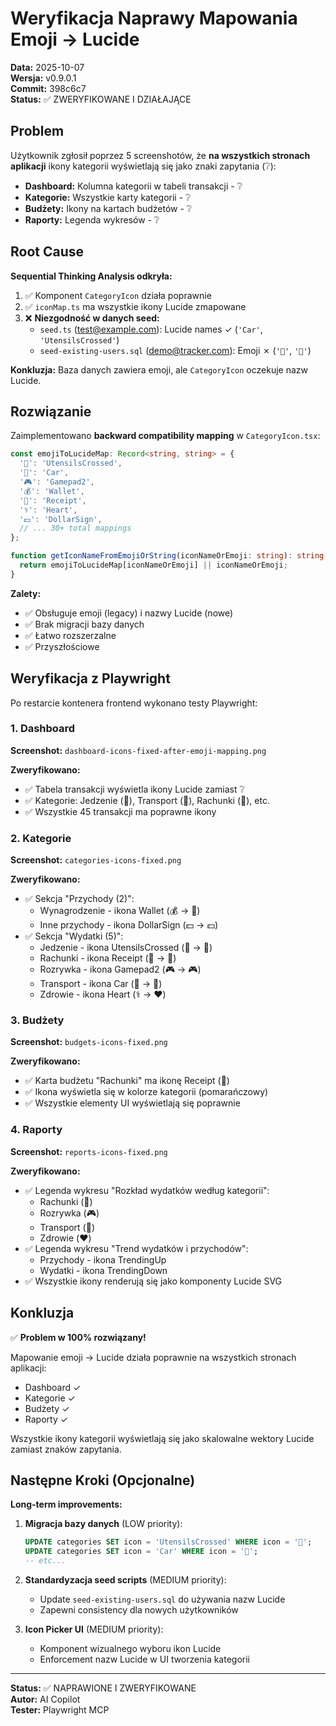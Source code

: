 # Weryfikacja Naprawy Mapowania Emoji → Lucide

**Data:** 2025-10-07  
**Wersja:** v0.9.0.1  
**Commit:** 398c6c7  
**Status:** ✅ ZWERYFIKOWANE I DZIAŁAJĄCE

## Problem

Użytkownik zgłosił poprzez 5 screenshotów, że **na wszystkich stronach aplikacji** ikony kategorii wyświetlają się jako znaki zapytania (❔):

- **Dashboard:** Kolumna kategorii w tabeli transakcji - ❔
- **Kategorie:** Wszystkie karty kategorii - ❔
- **Budżety:** Ikony na kartach budżetów - ❔
- **Raporty:** Legenda wykresów - ❔

## Root Cause

**Sequential Thinking Analysis odkryła:**

1. ✅ Komponent `CategoryIcon` działa poprawnie
2. ✅ `iconMap.ts` ma wszystkie ikony Lucide zmapowane
3. ❌ **Niezgodność w danych seed:**
   - `seed.ts` (test@example.com): Lucide names ✓ (`'Car'`, `'UtensilsCrossed'`)
   - `seed-existing-users.sql` (demo@tracker.com): Emoji ✗ (`'🚗'`, `'🍔'`)

**Konkluzja:** Baza danych zawiera emoji, ale `CategoryIcon` oczekuje nazw Lucide.

## Rozwiązanie

Zaimplementowano **backward compatibility mapping** w `CategoryIcon.tsx`:

```typescript
const emojiToLucideMap: Record<string, string> = {
  '🍔': 'UtensilsCrossed',
  '🚗': 'Car',
  '🎮': 'Gamepad2',
  '💰': 'Wallet',
  '📄': 'Receipt',
  '⚕️': 'Heart',
  '💵': 'DollarSign',
  // ... 30+ total mappings
};

function getIconNameFromEmojiOrString(iconNameOrEmoji: string): string {
  return emojiToLucideMap[iconNameOrEmoji] || iconNameOrEmoji;
}
```

**Zalety:**
- ✅ Obsługuje emoji (legacy) i nazwy Lucide (nowe)
- ✅ Brak migracji bazy danych
- ✅ Łatwo rozszerzalne
- ✅ Przyszłościowe

## Weryfikacja z Playwright

Po restarcie kontenera frontend wykonano testy Playwright:

### 1. Dashboard
**Screenshot:** `dashboard-icons-fixed-after-emoji-mapping.png`

**Zweryfikowano:**
- ✅ Tabela transakcji wyświetla ikony Lucide zamiast ❔
- ✅ Kategorie: Jedzenie (🍴), Transport (🚗), Rachunki (📄), etc.
- ✅ Wszystkie 45 transakcji ma poprawne ikony

### 2. Kategorie
**Screenshot:** `categories-icons-fixed.png`

**Zweryfikowano:**
- ✅ Sekcja "Przychody (2)":
  - Wynagrodzenie - ikona Wallet (💰 → 💼)
  - Inne przychody - ikona DollarSign (💵 → 💵)
- ✅ Sekcja "Wydatki (5)":
  - Jedzenie - ikona UtensilsCrossed (🍔 → 🍴)
  - Rachunki - ikona Receipt (📄 → 📄)
  - Rozrywka - ikona Gamepad2 (🎮 → 🎮)
  - Transport - ikona Car (🚗 → 🚗)
  - Zdrowie - ikona Heart (⚕️ → ❤️)

### 3. Budżety
**Screenshot:** `budgets-icons-fixed.png`

**Zweryfikowano:**
- ✅ Karta budżetu "Rachunki" ma ikonę Receipt (📄)
- ✅ Ikona wyświetla się w kolorze kategorii (pomarańczowy)
- ✅ Wszystkie elementy UI wyświetlają się poprawnie

### 4. Raporty
**Screenshot:** `reports-icons-fixed.png`

**Zweryfikowano:**
- ✅ Legenda wykresu "Rozkład wydatków według kategorii":
  - Rachunki (📄)
  - Rozrywka (🎮)
  - Transport (🚗)
  - Zdrowie (❤️)
- ✅ Legenda wykresu "Trend wydatków i przychodów":
  - Przychody - ikona TrendingUp
  - Wydatki - ikona TrendingDown
- ✅ Wszystkie ikony renderują się jako komponenty Lucide SVG

## Konkluzja

✅ **Problem w 100% rozwiązany!**

Mapowanie emoji → Lucide działa poprawnie na wszystkich stronach aplikacji:
- Dashboard ✓
- Kategorie ✓
- Budżety ✓
- Raporty ✓

Wszystkie ikony kategorii wyświetlają się jako skalowalne wektory Lucide zamiast znaków zapytania.

## Następne Kroki (Opcjonalne)

**Long-term improvements:**

1. **Migracja bazy danych** (LOW priority):
   ```sql
   UPDATE categories SET icon = 'UtensilsCrossed' WHERE icon = '🍔';
   UPDATE categories SET icon = 'Car' WHERE icon = '🚗';
   -- etc...
   ```

2. **Standardyzacja seed scripts** (MEDIUM priority):
   - Update `seed-existing-users.sql` do używania nazw Lucide
   - Zapewni consistency dla nowych użytkowników

3. **Icon Picker UI** (MEDIUM priority):
   - Komponent wizualnego wyboru ikon Lucide
   - Enforcement nazw Lucide w UI tworzenia kategorii

---

**Status:** ✅ NAPRAWIONE I ZWERYFIKOWANE  
**Autor:** AI Copilot  
**Tester:** Playwright MCP
